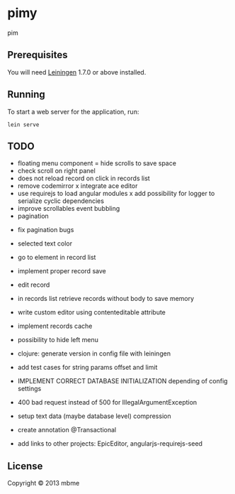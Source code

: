 # pimy

pim

## Prerequisites

You will need [Leiningen][1] 1.7.0 or above installed.

[1]: https://github.com/technomancy/leiningen

## Running

To start a web server for the application, run:

    lein serve

## TODO
+ floating menu component
= hide scrolls to save space
+ check scroll on right panel
+ does not reload record on click in records list
+ remove codemirror
x integrate ace editor
+ use requirejs to load angular modules
x add possibility for logger to serialize cyclic dependencies
+ improve scrollables event bubbling
+ pagination
- fix pagination bugs
- selected text color

- go to element in record list
- implement proper record save
- edit record

- in records list retrieve records without body to save memory
- write custom editor using contenteditable attribute

- implement records cache
- possibility to hide left menu
- clojure: generate version in config file with leiningen
- add test cases for string params offset and limit
- IMPLEMENT CORRECT DATABASE INITIALIZATION depending of config settings
- 400 bad request instead of 500 for IllegalArgumentException
- setup text data (maybe database level) compression
- create annotation @Transactional


- add links to other projects: EpicEditor, angularjs-requirejs-seed

## License

Copyright © 2013 mbme
